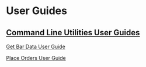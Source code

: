 # User Guides

## [Command Line Utilities User Guides](CommandLineUtilities)

[Get Bar Data User Guide](CommandLineUtilities/GetBarData/GetBarData.md)

[Place Orders User Guide](CommandLineUtilities/PlaceOrders/PlaceOrders.md)

